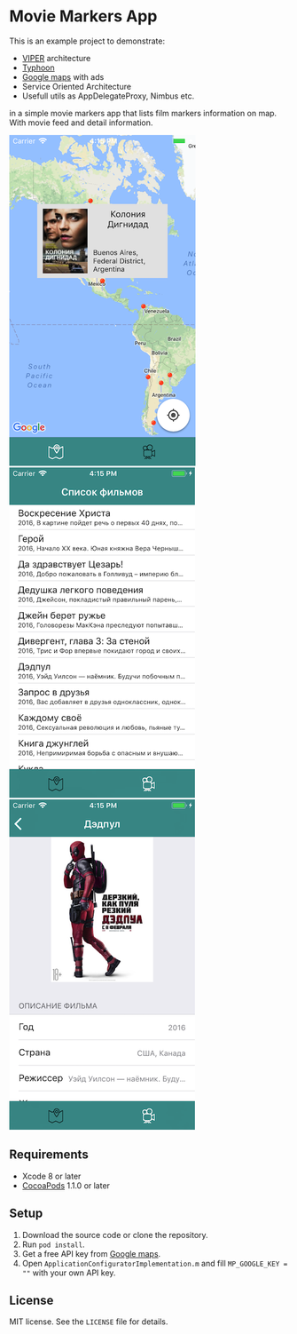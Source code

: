 # Movie Markers App

This is an example project to demonstrate:
* [VIPER](https://github.com/strongself/The-Book-of-VIPER) architecture
* [Typhoon](https://github.com/appsquickly/Typhoon/)
* [Google maps](https://developers.google.com/maps/ios/) with ads
* Service Oriented Architecture
* Usefull utils as AppDelegateProxy, Nimbus etc. 

in a simple movie markers app that lists film markers information on map. With movie feed and detail information. 

![Screenshot](Assets/MovieMarkerExample1.png) 
![Screenshot](Assets/MovieMarkerExample2.png)
![Screenshot](Assets/MovieMarkerExample3.png)

## Requirements

- Xcode 8 or later
- [CocoaPods](https://cocoapods.org) 1.1.0 or later

## Setup

1. Download the source code or clone the repository.
2. Run `pod install`.
3. Get a free API key from [Google maps](https://developers.google.com/maps/documentation/ios-sdk/get-api-key).
4. Open `ApplicationConfiguratorImplementation.m` and fill `MP_GOOGLE_KEY = ""` with your own API key.

## License

MIT license. See the `LICENSE` file for details.
